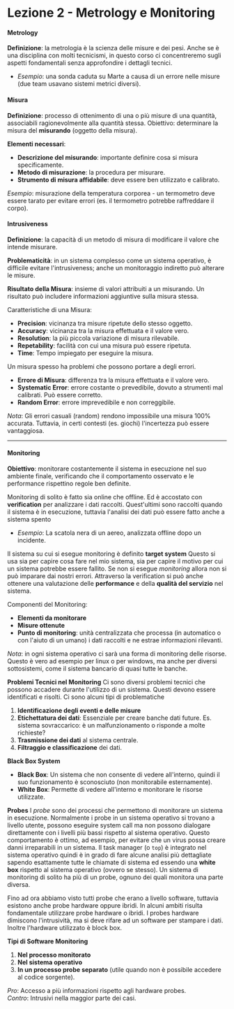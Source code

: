 # Lezione 2 - Metrology e Monitoring

#### Metrology
**Definizione**: la metrologia è la scienza delle misure e dei pesi. Anche se è una disciplina con molti tecnicismi, in questo corso ci concentreremo sugli aspetti fondamentali senza approfondire i dettagli tecnici.

  - *Esempio*: una sonda caduta su Marte a causa di un errore nelle misure (due team usavano sistemi metrici diversi).
  
#### Misura
 **Definizione**: processo di ottenimento di una o più misure di una quantità, associabili ragionevolmente alla quantità stessa. Obiettivo: determinare la misura del **misurando** (oggetto della misura).

**Elementi necessari**:
  - **Descrizione del misurando**: importante definire cosa si misura specificamente.
  - **Metodo di misurazione**: la procedura per misurare.
  - **Strumento di misura affidabile**: deve essere ben utilizzato e calibrato.
  
  *Esempio*: misurazione della temperatura corporea - un termometro deve essere tarato per evitare errori (es. il termometro potrebbe raffreddare il corpo).

#### Intrusiveness
**Definizione**: la capacità di un metodo di misura di modificare il valore che intende misurare.

**Problematicità**: in un sistema complesso come un sistema operativo, è difficile evitare l'intrusiveness; anche un monitoraggio indiretto può alterare le misure.

**Risultato della Misura**: insieme di valori attribuiti a un misurando. Un risultato può includere informazioni aggiuntive sulla misura stessa.

Caratteristiche di una Misura:
- **Precision**: vicinanza tra misure ripetute dello stesso oggetto.
- **Accuracy**: vicinanza tra la misura effettuata e il valore vero.
- **Resolution**: la più piccola variazione di misura rilevabile.
- **Repetability**: facilità con cui una misura può essere ripetuta.
- **Time**: Tempo impiegato per eseguire la misura.

Un misura spesso ha problemi che possono portare a degli errori.
 - **Errore di Misura**: differenza tra la misura effettuata e il valore vero.
  - **Systematic Error**: errore costante o prevedibile, dovuto a strumenti mal calibrati. Può essere corretto.
  - **Random Error**: errore imprevedibile e non correggibile.

*Nota*: Gli errori casuali (random) rendono impossibile una misura 100% accurata. Tuttavia, in certi contesti (es. giochi) l'incertezza può essere vantaggiosa.

---
#### Monitoring
**Obiettivo**:  monitorare costantemente il sistema in esecuzione nel suo ambiente finale, verificando che il comportamento osservato e le performance rispettino regole ben definite.

Monitoring di solito è fatto sia online che offline. Ed è accostato con **verification** per analizzare i dati raccolti. Quest'ultimi sono raccolti quando il sistema è in esecuzione, tuttavia l'analisi dei dati può essere fatto anche a sistema spento

  - *Esempio*: La scatola nera di un aereo, analizzata offline dopo un incidente.

Il sistema su cui si esegue monitoring è definito **target system**
Questo si usa sia per capire cosa fare nel mio sistema, sia per capire il motivo per cui un sistema potrebbe essere fallito. Se non si esegue *monitoring* allora non si può imparare dai nostri errori. Attraverso la verification si può anche ottenere una valutazione delle **performance** e della **qualità del servizio** nel sistema.

Componenti del Monitoring:
- **Elementi da monitorare**
- **Misure ottenute**
- **Punto di monitoring**: unità centralizzata che processa (in automatico o con l'aiuto di un umano) i dati raccolti e ne estrae informazioni rilevanti.

*Nota*: in ogni sistema operativo ci sarà una forma di monitoring delle risorse. Questo è vero ad esempio per linux o per windows, ma anche per diversi sottosistemi, come il sistema bancario di quasi tutte le banche.

**Problemi Tecnici nel Monitoring**
Ci sono diversi problemi tecnici che possono accadere durante l'utilizzo di un sistema. Questi devono essere identificati e risolti. Ci sono alcuni tipi di problematiche
1. **Identificazione degli eventi e delle misure**
2. **Etichettatura dei dati**: Essenziale per creare banche dati future. Es. sistema sovraccarico: è un malfunzionamento o risponde a molte richieste?
3. **Trasmissione dei dati** al sistema centrale.
4. **Filtraggio e classificazione** dei dati.

**Black Box System**
- **Black Box**: Un sistema che non consente di vedere all'interno, quindi il suo funzionamento è sconosciuto (non monitorabile esternamente).
- **White Box**: Permette di vedere all'interno e monitorare le risorse utilizzate.

**Probes**
I *probe* sono dei processi che permettono di monitorare un sistema in esecuzione. Normalmente i probe in un sistema operativo si trovano a livello utente, possono eseguire system call ma non possono dialogare direttamente con i livelli più bassi rispetto al sistema operativo. Questo comportamento è ottimo, ad esempio, per evitare che un virus possa creare danni irreparabili in un sistema.
Il task manager (o `top`) è integrato nel sistema operativo quindi è in grado di fare alcune analisi più dettagliate sapendo esattamente tutte le chiamate di sistema ed essendo una **white box** rispetto al sistema operativo (ovvero se stesso).
Un sistema di monitoring di solito ha più di un probe, ognuno dei quali monitora una parte diversa.

Fino ad ora abbiamo visto tutti probe che erano a livello software, tuttavia esistono anche probe hardware oppure ibridi.
In alcuni ambiti risulta fondamentale utilizzare probe hardware o ibridi. I probes hardware dimiscono l'intrusività, ma si deve rifare ad un software per stampare i dati. Inoltre l'hardware utilizzato è block box.

 **Tipi di Software Monitoring**
1. **Nel processo monitorato**
2. **Nel sistema operativo**
3. **In un processo probe separato** (utile quando non è possibile accedere al codice sorgente).

*Pro*: Accesso a più informazioni rispetto agli hardware probes.  
*Contro*: Intrusivi nella maggior parte dei casi.
